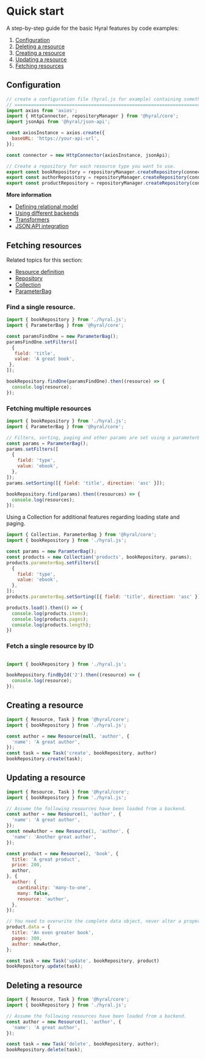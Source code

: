 # Quick start
A step-by-step guide for the basic Hyral features by code examples:

1. [Configuration](#configuration)
1. [Deleting a resource](#deleting-a-resource)
1. [Creating a resource](#creating-a-resource)
1. [Updating a resource](#updating-a-resource)
1. [Fetching resources](#fetching-resources)

## Configuration

```javascript
// create a configuration file (hyral.js for example) containing something like this.
// =========================================================================
import axios from 'axios';
import { HttpConnector, repositoryManager } from '@hyral/core';
import jsonApi from '@hyral/json-api';

const axiosInstance = axios.create({
  baseURL: 'https://your-api-url',
});

const connector = new HttpConnector(axiosInstance, jsonApi);

// Create a repository for each resource type you want to use.
export const bookRepository = repositoryManager.createRepository(connector, 'book');
export const authorRepository = repositoryManager.createRepository(connector, 'author');
export const productRepository = repositoryManager.createRepository(connector, 'product');
```

**More information**
* [Defining relational model]
* [Using different backends]
* [Transformers]
* [JSON:API integration]

## Fetching resources

Related topics for this section:
* [Resource definition]
* [Repository]
* [Collection]
* [ParameterBag]

### Find a single resource.
```javascript
import { bookRepository } from './hyral.js';
import { ParameterBag } from '@hyral/core';

const paramsFindOne = new ParameterBag();
paramsFindOne.setFilters([
  {
   field: 'title',
   value: 'A great book',
 },
]);

bookRepository.findOne(paramsFindOne).then((resource) => {
  console.log(resource);
});
```

### Fetching multiple resources
```javascript
import { bookRepository } from './hyral.js';
import { ParameterBag } from '@hyral/core';

// Filters, sorting, paging and other params are set using a parameterBag.
const params = ParameterBag();
params.setFilters([
  {
    field: 'type',
    value: 'ebook',
  },
]);
params.setSorting([{ field: 'title', direction: 'asc' }]);

bookRepository.find(params).then((resources) => {
  console.log(resources);
});
```

Using a Collection for additional features regarding loading state and paging.

```javascript
import { Collection, ParameterBag } from '@hyral/core';
import { bookRepository } from './hyral.js';

const params = new ParamterBag();
const products = new Collection('products', bookRepository, params);
products.parameterBag.setFilters([
  {
    field: 'type',
    value: 'ebook',
  },
]);
products.parameterBag.setSorting([{ field: 'title', direction: 'asc' }]);

products.load().then(() => {
  console.log(products.items);
  console.log(products.pages);
  console.log(products.length);
})
```

### Fetch a single resource by ID
```javascript

import { bookRepository } from './hyral.js';

bookRepository.findById('2').then((resource) => {
  console.log(resource);
});
```

## Creating a resource
```javascript
import { Resource, Task } from '@hyral/core';
import { bookRepository } from './hyral.js';

const author = new Resource(null, 'author', {
  'name': 'A great author',
});
const task = new Task('create', bookRepository, author)
bookRepository.create(task);
```

## Updating a resource

```javascript
import { Resource, Task } from '@hyral/core';
import { bookRepository } from './hyral.js';

// Assume the following resources have been loaded from a backend.
const author = new Resource(1, 'author', {
  'name': 'A great author',
});
const newAuthor = new Resource(1, 'author', {
  'name': 'Another great author',
});

const product = new Resource(2, 'book', {
  title: 'A great product',
  price: 200,
  author,
}, {
  author: {
    cardinality: 'many-to-one',
    many: false,
    resource: 'author',
  },
});

// You need to overwrite the complete data object, never alter a property of the data object itself!
product.data = {
  title: 'An even greater book',
  pages: 300,
  author: newAuthor,
};

const task = new Task('update', bookRepository, product)
bookRepository.update(task);
```

## Deleting a resource

```javascript
import { Resource, Task } from '@hyral/core';
import { bookRepository } from './hyral.js';

// Assume the following resources have been loaded from a backend.
const author = new Resource(1, 'author', {
  'name': 'A great author',
});

const task = new Task('delete', bookRepository, author);
bookRepository.delete(task);
```

[Defining relational model]: ../Core/relationships.md
[Using different backends]: multiple-backends.md
[Transformers]: ../Core/transformers.md
[JSON:API integration]: ../../../json-api/README.md
[Resource definition]: ../Core/resource.md
[Repository]: ../Core/repository.md
[Collection]: ../Core/collection.md
[ParameterBag]: ../Core/parameterBag.md
